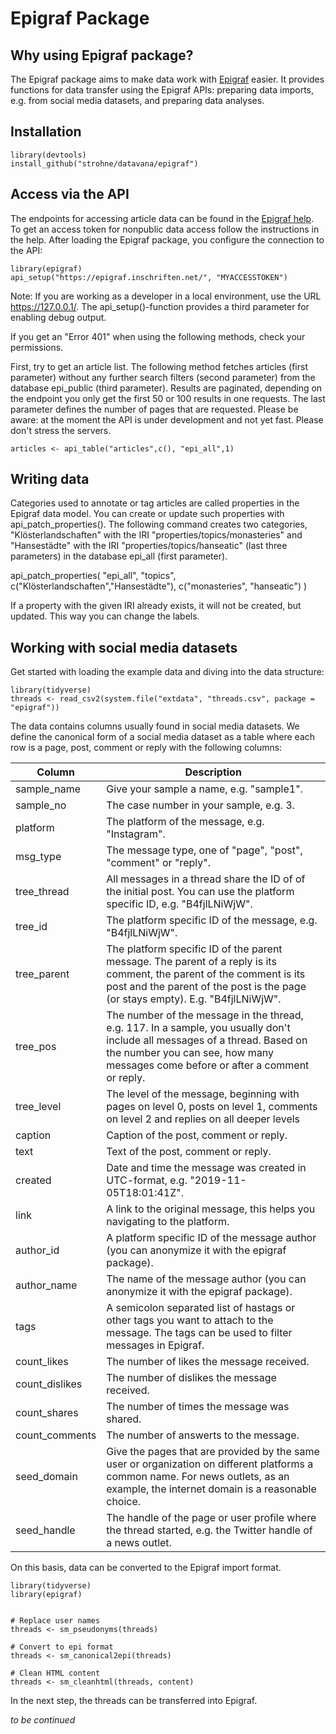 # Epigraf Package 

## Why using Epigraf package? 

The Epigraf package aims to make data work with [Epigraf](https://epigraf.inschriften.net/) easier. 
It provides functions for data transfer using the Epigraf APIs: preparing data imports, e.g. from social media datasets, and preparing data analyses.

## Installation 

```
library(devtools)
install_github("strohne/datavana/epigraf")
```

## Access via the API

The endpoints for accessing article data can be found in the [Epigraf help](https://epigraf.inschriften.net/help/epiweb-api). To get an access token for nonpublic data access follow the instructions in the help. After loading the Epigraf package, you configure the connection to the API:

```
library(epigraf)
api_setup("https://epigraf.inschriften.net/", "MYACCESSTOKEN")
```

Note: If you are working as a developer in a local environment, use the URL https://127.0.0.1/. The api_setup()-function provides a third parameter for enabling debug output.

If you get an "Error 401" when using the following methods, check your permissions.

First, try to get an article list. The following method fetches articles (first parameter) without any further search filters (second parameter) from the database epi_public (third parameter). Results are paginated, depending on the endpoint you only get the first 50 or 100 results in one requests. The last parameter defines the number of pages that are requested. Please be aware: at the moment the API is under development and not yet fast. Please don't stress the servers.

```
articles <- api_table("articles",c(), "epi_all",1)
```


## Writing data

Categories used to annotate or tag articles are called properties in the Epigraf data model. You can create or update such properties with api_patch_properties(). The following command creates two categories, "Klösterlandschaften" with the IRI "properties/topics/monasteries" and "Hansestädte" with the IRI "properties/topics/hanseatic" (last three parameters) in the database epi_all (first parameter).


api_patch_properties(
  "epi_all",
  "topics",
  c("Klösterlandschaften","Hansestädte"),
  c("monasteries", "hanseatic")
)

If a property with the given IRI already exists, it will not be created, but updated. This way you can change the labels.




## Working with social media datasets 

Get started with loading the example data and diving into the data structure:

```
library(tidyverse)
threads <- read_csv2(system.file("extdata", "threads.csv", package = "epigraf"))
```

The data contains columns usually found in social media datasets. We define the canonical form of a social media dataset as a table where each row is a page, post, comment or reply with the following columns:

| Column          | Description                                                                                                                                                                                                     |
| --------------- | --------------------------------------------------------------------------------------------------------------------------------------------------------------------------------------------------------------- |
| sample\_name    | Give your sample a name, e.g. "sample1".                                                                                                                                                                        |
| sample\_no      | The case number in your sample, e.g. 3.                                                                                                                                                                         |
| platform        | The platform of the message, e.g. "Instagram".                                                                                                                                                                  |
| msg\_type       | The message type, one of "page", "post", "comment" or "reply".                                                                                                                                                          |
| tree\_thread    | All messages in a thread share the ID of of the initial post. You can use the platform specific ID, e.g. "B4fjlLNiWjW".                                                                                         |
| tree\_id        | The platform specific ID of the message, e.g. "B4fjlLNiWjW".                                                                                                                                                    |
| tree\_parent    | The platform specific ID of the parent message. The parent of a reply is its comment, the parent of the comment is its post and the parent of the post is the page (or stays empty). E.g. "B4fjlLNiWjW".        |
| tree\_pos       | The number of the message in the thread, e.g. 117. In a sample, you usually don't include all messages of a thread. Based on the number you can see, how many messages come before or after a comment or reply. |
| tree\_level        | The level of the message, beginning with pages on level 0, posts on level 1, comments on level 2 and replies on all deeper levels |
| caption         | Caption of the post, comment or reply.                                                                                                                                                                          |
| text            | Text of the post, comment or reply.                                                                                                                                                                             |
| created         | Date and time the message was created in UTC-format, e.g. "2019-11-05T18:01:41Z".                                                                                                                               |
| link            | A link to the original message, this helps you navigating to the platform.                                                                                                                                      |
| author\_id      | A platform specific ID of the message author (you can anonymize it with the epigraf package).                                                                                                                   |
| author\_name    | The name of the message author (you can anonymize it with the epigraf package).                                                                                                                                 |
| tags            | A semicolon separated list of hastags or other tags you want to attach to the message. The tags can be used to filter messages in Epigraf.                                                                      |
| count\_likes    | The number of likes the message received.                                                                                                                                                                       |
| count\_dislikes | The number of dislikes the message received.                                                                                                                                                                    |
| count\_shares   | The number of times the message was shared.                                                                                                                                                                     |
| count\_comments | The number of answerts to the message.            
| seed\_domain    | Give the pages that are provided by the same user or organization on different platforms a common name. For news outlets, as an example, the internet domain is a reasonable choice.                            |
| seed\_handle    | The handle of the page or user profile where the thread started, e.g. the Twitter handle of a news outlet.                                                                                                      |

On this basis, data can be converted to the Epigraf import format.


```
library(tidyverse)
library(epigraf)


# Replace user names
threads <- sm_pseudonyms(threads)

# Convert to epi format
threads <- sm_canonical2epi(threads)

# Clean HTML content
threads <- sm_cleanhtml(threads, content)
```


In the next step, the threads can be transferred into Epigraf.

*to be continued*
